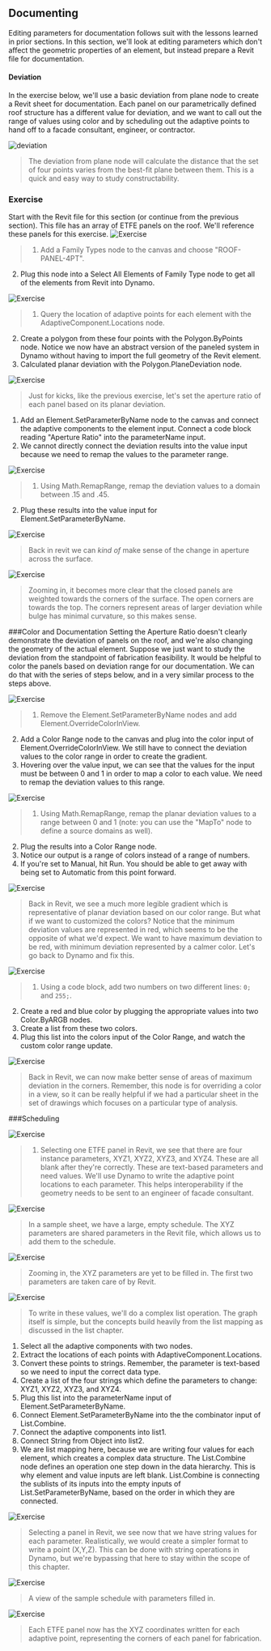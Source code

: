 ## Documenting
Editing parameters for documentation follows suit with the lessons learned in prior sections.  In this section, we'll look at editing parameters which don't affect the geometric properties of an element, but instead prepare a Revit file for documentation.

#### Deviation
In the exercise below, we'll use a basic deviation from plane node to create a Revit sheet for documentation. Each panel on our parametrically defined roof structure has a different value for deviation, and we want to call out the range of values using color and by scheduling out the adaptive points to hand off to a facade consultant, engineer, or contractor.

![deviation](images/8-6/deviation.png)
> The deviation from plane node will calculate the distance that the set of four points varies from the best-fit plane between them.  This is a quick and easy way to study constructability.

### Exercise
Start with the Revit file for this section (or continue from the previous section).  This file has an array of ETFE panels on the roof.  We'll reference these panels for this exercise.
![Exercise](images/8-6/Exercise/17.png)
> 1. Add a Family Types node to the canvas and choose "ROOF-PANEL-4PT".
2. Plug this node into a Select All Elements of Family Type node to get all of the elements from Revit into Dynamo.

![Exercise](images/8-6/Exercise/16.png)
> 1. Query the location of adaptive points for each element with the AdaptiveComponent.Locations node.
2. Create a polygon from these four points with the Polygon.ByPoints node.  Notice we now have an abstract version of the paneled system in Dynamo without having to import the full geometry of the Revit element.
3. Calculated planar deviation with the Polygon.PlaneDeviation node.

![Exercise](images/8-6/Exercise/15.png)
> Just for kicks, like the previous exercise, let's set the aperture ratio of each panel based on its planar deviation.
1. Add an Element.SetParameterByName node to the canvas and connect the adaptive components to the element input.  Connect a code block reading "Aperture Ratio" into the parameterName input.
2. We cannot directly connect the deviation results into the value input because we need to remap the values to the parameter range.

![Exercise](images/8-6/Exercise/14.png)
> 1. Using Math.RemapRange, remap the deviation values to a domain between .15 and .45.
2. Plug these results into the value input for Element.SetParameterByName.

![Exercise](images/8-6/Exercise/13.png)
> Back in revit we can *kind of* make sense of the change in aperture across the surface.

![Exercise](images/8-6/Exercise/13a.png)
> Zooming in, it becomes more clear that the closed panels are weighted towards the corners of the surface. The open corners are towards the top.  The corners represent areas of larger deviation while bulge has minimal curvature, so this makes sense.

###Color and Documentation
Setting the Aperture Ratio doesn't clearly demonstrate the deviation of panels on the roof, and we're also changing the geometry of the actual element.  Suppose we just want to study the deviation from the standpoint of fabrication feasibility.  It would be helpful to color the panels based on deviation range for our documentation.  We can do that with the series of steps below, and in a very similar process to the steps above.

![Exercise](images/8-6/Exercise/11.png)
> 1. Remove the Element.SetParameterByName nodes and add Element.OverrideColorInView.
2. Add a Color Range node to the canvas and plug into the color input of Element.OverrideColorInView. We still have to connect the deviation values to the color range in order to create the gradient.
3. Hovering over the value input, we can see that the values for the input must be between 0 and 1 in order to map a color to each value.  We need to remap the deviation values to this range.

![Exercise](images/8-6/Exercise/10.png)
> 1. Using Math.RemapRange, remap the planar deviation values to a range between 0 and 1 (note: you can use the "MapTo" node to define a source domains as well).
2. Plug the results into a Color Range node.
3. Notice our output is a range of colors instead of a range of numbers.
4. If you're set to Manual, hit Run.  You should be able to get away with being set to Automatic from this point forward.

![Exercise](images/8-6/Exercise/09.png)
> Back in Revit, we see a much more legible gradient which is representative of planar deviation based on our color range.  But what if we want to customized the colors?  Notice that the minimum deviation values are represented in red, which seems to be the opposite of what we'd expect.  We want to have maximum deviation to be red, with minimum deviation represented by a calmer color.  Let's go back to Dynamo and fix this.

![Exercise](images/8-6/Exercise/08.png)
> 1. Using a code block, add two numbers on two different lines:
```0;``` and ```255;```.
2. Create a red and blue color by plugging the appropriate values into two Color.ByARGB nodes.
3. Create a list from these two colors.
4. Plug this list into the colors input of the Color Range, and watch the custom color range update.


![Exercise](images/8-6/Exercise/07.png)
> Back in Revit, we can now make better sense of areas of maximum deviation in the corners.  Remember, this node is for overriding a color in a view, so it can be really helpful if we had a particular sheet in the set of drawings which focuses on a particular type of analysis.

###Scheduling

![Exercise](images/8-6/Exercise/06.png)
> 1. Selecting one ETFE panel in Revit, we see that there are four instance parameters, XYZ1, XYZ2, XYZ3, and XYZ4.  These are all blank after they're correctly.  These are text-based parameters and need values.  We'll use Dynamo to write the adaptive point locations to each parameter.  This helps interoperability if the geometry needs to be sent to an engineer of facade consultant.

![Exercise](images/8-6/Exercise/03.png)
> In a sample sheet, we have a large, empty schedule.  The XYZ parameters are shared parameters in the Revit file, which allows us to add them to the schedule.

![Exercise](images/8-6/Exercise/02.png)
> Zooming in, the XYZ parameters are yet to be filled in.  The first two parameters are taken care of by Revit.

![Exercise](images/8-6/Exercise/05.png)
> To write in these values, we'll do a complex list operation.  The graph itself is simple, but the concepts build heavily from the list mapping as discussed in the list chapter.
1. Select all the adaptive components with two nodes.
2. Extract the locations of each points with AdaptiveComponent.Locations.
3. Convert these points to strings.  Remember, the parameter is text-based so we need to input the correct data type.
4. Create a list of the four strings which define the parameters to change: XYZ1, XYZ2, XYZ3, and XYZ4.
5. Plug this list into the parameterName input of Element.SetParameterByName.
6. Connect Element.SetParameterByName into the the combinator input of List.Combine.
7. Connect the adaptive components into list1.
8. Connect String from Object into list2.
9. We are list mapping here, because we are writing four values for each element, which creates a complex data structure.  The List.Combine node defines an operation one step down in the data hierarchy.  This is why element and value inputs are left blank.  List.Combine is connecting the sublists of its inputs into the empty inputs of List.SetParameterByName, based on the order in which they are connected.

![Exercise](images/8-6/Exercise/04.png)
> Selecting a panel in Revit, we see now that we have string values for each parameter.  Realistically, we would create a simpler format to write a point (X,Y,Z).  This can be done with string operations in Dynamo, but we're bypassing that here to stay within the scope of this chapter.

![Exercise](images/8-6/Exercise/01.png)
> A view of the sample schedule with parameters filled in.

![Exercise](images/8-6/Exercise/00.png)
> Each ETFE panel now has the XYZ coordinates written for each adaptive point, representing the corners of each panel for fabrication.





